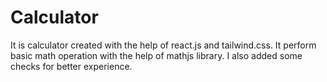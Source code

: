 # Calculator

 It is calculator created with the help of react.js and tailwind.css. It perform basic math operation with the help of mathjs library. I also added some checks for better experience.